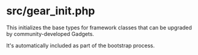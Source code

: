 # src/gear_init.php

This initializes the base types for framework classes that can be upgraded by
community-developed Gadgets.

It's automatically included as part of the bootstrap process.